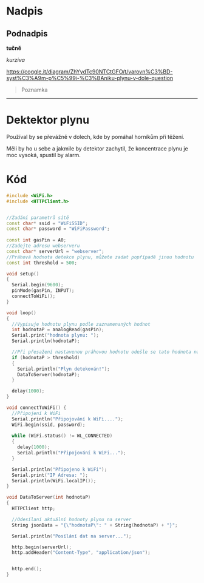 # Nadpis
## Podnadpis
**tučně**

*kurziva*


https://coggle.it/diagram/ZhYydTc90NTCtGFO/t/varovn%C3%BD-syst%C3%A9m-p%C5%99i-%C3%BAniku-plynu-v-dole-question


> Poznamka

------------------

# Dektektor plynu

Používal by se převážně v dolech, kde by pomáhal horníkům při těžení.

Měli by ho u sebe a jakmile by detektor zachytil, že koncentrace plynu je moc vysoká, spustil by alarm.

# Kód

```C++
#include <WiFi.h>
#include <HTTPClient.h>


//Zadání parametrů sítě
const char* ssid = "WiFiSSID";
const char* password = "WiFiPassword";
 
const int gasPin = A0;
//Zadejte adresu webserveru
const char* serverUrl = "webserver";
//Práhová hodnota detekce plynu, můžete zadat popřípadě jinou hodnotu 
const int threshold = 500; 

void setup() 
{
  Serial.begin(9600);
  pinMode(gasPin, INPUT);
  connectToWiFi();
}

void loop() 
{
  //Vypisuje hodnotu plynu podle zaznamenaných hodnot
  int hodnotaP = analogRead(gasPin);
  Serial.print("hodnota plynu: ");
  Serial.println(hodnotaP);

  //Při přesažení nastavenou práhovou hodnotu odešle se tato hodnota na server
  if (hodnotaP > threshold) 
  {
    Serial.println("Plyn detekován!");
    DataToServer(hodnotaP);
  }

  delay(1000);
}

void connectToWiFi() {
  //Připojení k WiFi
  Serial.println("Připojování k WiFi....");
  WiFi.begin(ssid, password);
  
  while (WiFi.status() != WL_CONNECTED) 
  {
    delay(1000);
    Serial.println("Připojování k WiFi...");
  }

  Serial.println("Připojeno k WiFi");
  Serial.print("IP Adresa: ");
  Serial.println(WiFi.localIP());
}

void DataToServer(int hodnotaP) 
{
  HTTPClient http;

  //Odesílaní aktuální hodnoty plynu na server
  String jsonData = "{\"hodnotaP\": " + String(hodnotaP) + "}";

  Serial.println("Posílání dat na server...");

  http.begin(serverUrl);
  http.addHeader("Content-Type", "application/json");


  http.end();
}
